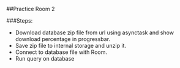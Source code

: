 ##Practice Room 2

###Steps:

- Download database zip file from url using asynctask and show download percentage in progressbar.
- Save zip file to internal storage and unzip it.
- Connect to database file with Room.
- Run query on database
